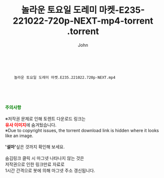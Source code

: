 ﻿---
layout: post
title:  "                   놀라운 토요일 도레미 마켓-E235-221022-720p-NEXT-mp4-torrent                .torrent"
author: John
categories: [ TV ]
tags: [  ]
image:  
description: "                   놀라운 토요일 도레미 마켓-E235-221022-720p-NEXT-mp4-torrent                 torrent 정보 공유"
toc: true
toc_sticky: true
---

<br>

        놀라운 토요일 도레미 마켓.E235.221022.720p-NEXT.mp4    
    
<br><br><br>
<p data-ke-size="size16"><b><span style="color: green;">주의사항</span></b><br /><br />※저작권 문제로 인해 토렌트 다운로드 링크는<br /><b><span style="color: red;">유사 이미지</span></b>에 숨겨뒀습니다.<br />※Due to copyright issues, the torrent download link is hidden where it looks like an image.<br /><br /><b>'설마'</b>싶은 것까지 확인해 보세요.<br /><br />숨김링크 클릭 시 마그넷 나타나지 않는 것은<br />저작권으로 인한 링크만료 자료로<br />1시간 간격으로 봇에 의해 마그넷 주소 갱신됩니다.</p>
